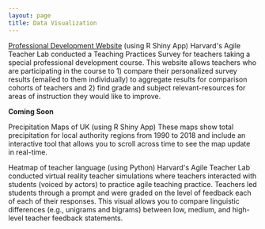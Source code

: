 ```yaml
---
layout: page
title: Data Visualization
---
```


[Professional Development Website](https://kcsadow.shinyapps.io/agile_lab/) (using R Shiny App)
Harvard's Agile Teacher Lab conducted a Teaching Practices Survey for teachers taking a special professional development course. This website allows teachers who are participating in the course to 1) compare their personalized survey results (emailed to them individually) to aggregate results for comparison cohorts of teachers and 2) find grade and subject relevant-resources for areas of instruction they would like to improve. 

**Coming Soon**

Precipitation Maps of UK (using R Shiny App)
These maps show total precipitation for local authority regions from 1990 to 2018 and include an interactive tool that allows you to scroll across time to see the map update in real-time.

Heatmap of teacher language (using Python)
Harvard's Agile Teacher Lab conducted virtual reality teacher simulations where teachers interacted with students (voiced by actors) to practice agile teaching practice. Teachers led students through a prompt and were graded on the level of feedback each of each of their responses. This visual allows you to compare linguistic differences (e.g., unigrams and bigrams) between low, medium, and high-level teacher feedback statements.  
